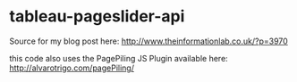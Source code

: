 tableau-pageslider-api
======================

Source for my blog post here: http://www.theinformationlab.co.uk/?p=3970

this code also uses the PagePiling JS Plugin available here: http://alvarotrigo.com/pagePiling/
